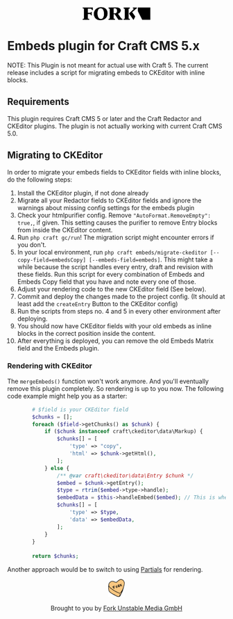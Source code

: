 <div align="center">
  <a href="https://www.fork.de">
    <img src="./assets/fork-logo.png" width="156" height="30" alt="Fork Logo" />
  </a>
</div>

# Embeds plugin for Craft CMS 5.x

NOTE: This Plugin is not meant for actual use with Craft 5. The current release includes a script for migrating
embeds to CKEditor with inline blocks.

## Requirements

This plugin requires Craft CMS 5 or later and the Craft Redactor and CKEditor plugins.
The plugin is not actually working with current Craft CMS 5.0.

## Migrating to CKEditor

In order to migrate your embeds fields to CKEditor fields with inline blocks, do the following steps:

1. Install the CKEditor plugin, if not done already
2. Migrate all your Redactor fields to CKEditor fields and ignore the warnings about missing config settings for the
embeds plugin
3. Check your htmlpurifier config. Remove `"AutoFormat.RemoveEmpty": true,`, if given. This setting causes the purifier
to remove Entry blocks from inside the CKEditor content.
4. Run `php craft gc/run`! The migration script might encounter errors if you don't.
5. In your local environment, run `php craft embeds/migrate-ckeditor [--copy-field=embedsCopy] [--embeds-field=embeds]`.
This might take a while because the script handles every entry, draft and revision with these fields. Run this script
for every combination of Embeds and Embeds Copy field that you have and note every one of those.
6. Adjust your rendering code to the new CKEditor field (See below).
7. Commit and deploy the changes made to the project config. (It should at least add the `createEntry` Button to the
CKEditor config)
8. Run the scripts from steps no. 4 and 5 in every other environment after deploying.
9. You should now have CKEditor fields with your old embeds as inline blocks in the correct position inside the content.
10. After everything is deployed, you can remove the old Embeds Matrix field and the Embeds plugin.

### Rendering with CKEditor

The `mergeEmbeds()` function won't work anymore. And you'll eventually remove this plugin completely. So
rendering is up to you now. The following code example might help you as a starter:

```php
        # $field is your CKEditor field
        $chunks = [];
        foreach ($field->getChunks() as $chunk) {
            if ($chunk instanceof craft\ckeditor\data\Markup) {
                $chunks[] = [
                    'type' => "copy",
                    'html' => $chunk->getHtml(),
                ];
            } else {
                /** @var craft\ckeditor\data\Entry $chunk */
                $embed = $chunk->getEntry();
                $type = rtrim($embed->type->handle);
                $embedData = $this->handleEmbed($embed); // This is where you handle your embeds
                $chunks[] = [
                    'type' => $type,
                    'data' => $embedData,
                ];
            }
        }

        return $chunks;
```

Another approach would be to switch to using
[Partials](https://craftcms.com/docs/5.x/system/elements.html#element-partials) for rendering.

<div align="center">
  <img src="./assets/heart.png" width="38" height="41" alt="Fork Logo" />

  <p>Brought to you by <a href="https://www.fork.de">Fork Unstable Media GmbH</a></p>
</div>
